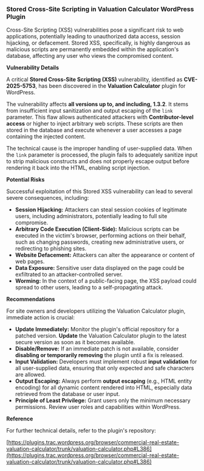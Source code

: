 ### Stored Cross-Site Scripting in Valuation Calculator WordPress Plugin

Cross-Site Scripting (XSS) vulnerabilities pose a significant risk to web applications, potentially leading to unauthorized data access, session hijacking, or defacement. Stored XSS, specifically, is highly dangerous as malicious scripts are permanently embedded within the application's database, affecting any user who views the compromised content.

**Vulnerability Details**

A critical **Stored Cross-Site Scripting (XSS)** vulnerability, identified as **CVE-2025-5753**, has been discovered in the **Valuation Calculator** plugin for WordPress.

The vulnerability affects **all versions up to, and including, 1.3.2**. It stems from insufficient input sanitization and output escaping of the `link` parameter. This flaw allows authenticated attackers with **Contributor-level access** or higher to inject arbitrary web scripts. These scripts are then stored in the database and execute whenever a user accesses a page containing the injected content.

The technical cause is the improper handling of user-supplied data. When the `link` parameter is processed, the plugin fails to adequately sanitize input to strip malicious constructs and does not properly escape output before rendering it back into the HTML, enabling script injection.

**Potential Risks**

Successful exploitation of this Stored XSS vulnerability can lead to several severe consequences, including:

*   **Session Hijacking:** Attackers can steal session cookies of legitimate users, including administrators, potentially leading to full site compromise.
*   **Arbitrary Code Execution (Client-Side):** Malicious scripts can be executed in the victim's browser, performing actions on their behalf, such as changing passwords, creating new administrative users, or redirecting to phishing sites.
*   **Website Defacement:** Attackers can alter the appearance or content of web pages.
*   **Data Exposure:** Sensitive user data displayed on the page could be exfiltrated to an attacker-controlled server.
*   **Worming:** In the context of a public-facing page, the XSS payload could spread to other users, leading to a self-propagating attack.

**Recommendations**

For site owners and developers utilizing the Valuation Calculator plugin, immediate action is crucial:

*   **Update Immediately:** Monitor the plugin's official repository for a patched version. **Update** the Valuation Calculator plugin to the latest secure version as soon as it becomes available.
*   **Disable/Remove:** If an immediate patch is not available, consider **disabling or temporarily removing** the plugin until a fix is released.
*   **Input Validation:** Developers must implement robust **input validation** for all user-supplied data, ensuring that only expected and safe characters are allowed.
*   **Output Escaping:** Always perform **output escaping** (e.g., HTML entity encoding) for all dynamic content rendered into HTML, especially data retrieved from the database or user input.
*   **Principle of Least Privilege:** Grant users only the minimum necessary permissions. Review user roles and capabilities within WordPress.

**Reference**

For further technical details, refer to the plugin's repository:

[https://plugins.trac.wordpress.org/browser/commercial-real-estate-valuation-calculator/trunk/valuation-calculator.php#L386](https://plugins.trac.wordpress.org/browser/commercial-real-estate-valuation-calculator/trunk/valuation-calculator.php#L386)